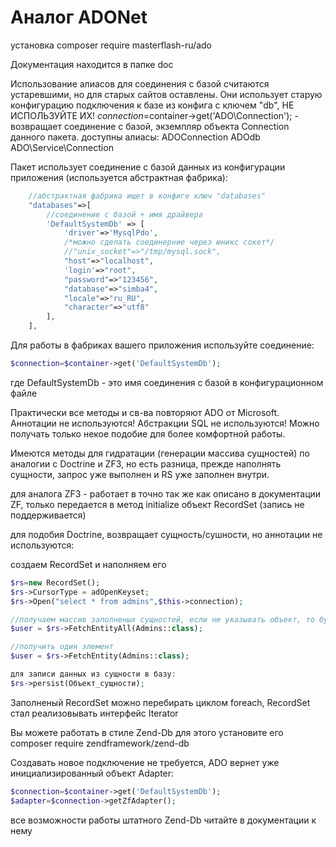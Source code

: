 # Аналог ADONet

установка
composer require masterflash-ru/ado

Документация находится в папке doc

Использование алиасов для соединения с базой считаются устаревшими, но для старых сайтов оставлены.
Они использует старую конфигурацию подключения к базе из конфига с ключем "db", НЕ ИСПОЛЬЗУЙТЕ ИХ!
$connection=$container->get('ADO\Connection'); - возвращает соединение с базой, экземпляр объекта Connection данного пакета.
доступны алиасы:
ADOConnection
ADOdb
ADO\Service\Connection

Пакет использует соединение с базой данных из конфигурации приложения (используется абстрактная фабрика):
```php
    //абстрактная фабрика ищет в конфиге ключ "databases"
    "databases"=>[
        //соединение с базой + имя драйвера
        'DefaultSystemDb' => [
            'driver'=>'MysqlPdo',
            /*можно сделать соединерние через юникс сокет*/
            //"unix_socket"=>"/tmp/mysql.sock",
            "host"=>"localhost",
            'login'=>"root",
            "password"=>"123456",
            "database"=>"simba4",
            "locale"=>"ru_RU",
            "character"=>"utf8"
        ],
    ],
```
Для работы в фабриках вашего приложения используйте соединение:
```php
$connection=$container->get('DefaultSystemDb');
```
где DefaultSystemDb - это имя соединения с базой в конфигурационном файле

Практически все методы и св-ва повторяют ADO от Microsoft. Аннотации не используются! Абстракции SQL не используются! Можно получать только некое подобие для более комфортной работы.

Имеются методы для гидратации (генерации массива сущностей) по аналогии с Doctrine и ZF3, но есть разница, прежде наполнять сущности, запрос уже выполнен и RS уже заполнен внутри.

для аналога ZF3 - работает в точно так же как описано в документации ZF, только передается в метод initialize объект RecordSet (запись не поддерживается)

для подобия Doctrine, возвращает сущность/сушности, но аннотации не используются:

создаем RecordSet и наполняем его
```php
$rs=new RecordSet();
$rs->CursorType = adOpenKeyset;
$rs->Open("select * from admins",$this->connection);

//получаем массив заполненых сущностей, если не указывать объект, то будет возвращет внутренний универсальный
$user = $rs->FetchEntityAll(Admins::class);

//получить один элемент
$user = $rs->FetchEntity(Admins::class);

для записи данных из сущности в базу:
$rs->persist(Объект_сущности);
```
Заполненый RecordSet можно перебирать циклом foreach, RecordSet стал реализовывать интерфейс Iterator

Вы можете работать в стиле Zend-Db для этого установите его composer require zendframework/zend-db

Создавать новое подключение не требуется, ADO вернет уже инициализированный объект Adapter:
```php
$connection=$container->get('DefaultSystemDb');
$adapter=$connection->getZfAdapter();
```
все возможности работы штатного Zend-Db читайте в документации к нему
